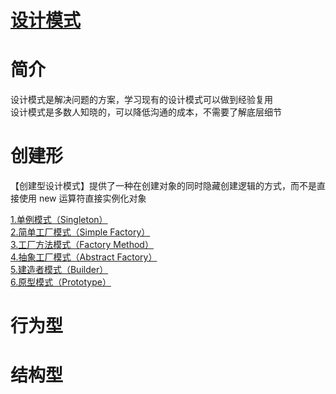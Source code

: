 [设计模式](https://github.com/ChinesePowerful/gof23)
=======

# 简介

设计模式是解决问题的方案，学习现有的设计模式可以做到经验复用
<br>
设计模式是多数人知晓的，可以降低沟通的成本，不需要了解底层细节

# 创建形
【创建型设计模式】提供了一种在创建对象的同时隐藏创建逻辑的方式，而不是直接使用 new 运算符直接实例化对象

[1.单例模式（Singleton）](https://github.com/ChinesePowerful/gof23/tree/master/src/singleton)
<br>
[2.简单工厂模式（Simple Factory）](https://github.com/ChinesePowerful/gof23/tree/master/src/simple_factory)
<br>
[3.工厂方法模式（Factory Method）](https://github.com/ChinesePowerful/gof23/tree/master/src/factory_method)
<br>
[4.抽象工厂模式（Abstract Factory）](https://github.com/ChinesePowerful/gof23/tree/master/src/abstract_factory)
<br>
[5.建造者模式（Builder）](https://github.com/ChinesePowerful/gof23)
<br>
[6.原型模式（Prototype）](https://github.com/ChinesePowerful/gof23)

# 行为型

# 结构型